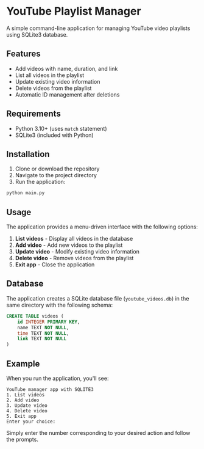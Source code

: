 # YouTube Playlist Manager

A simple command-line application for managing YouTube video playlists using SQLite3 database.

## Features

- Add videos with name, duration, and link
- List all videos in the playlist
- Update existing video information
- Delete videos from the playlist
- Automatic ID management after deletions

## Requirements

- Python 3.10+ (uses `match` statement)
- SQLite3 (included with Python)

## Installation

1. Clone or download the repository
2. Navigate to the project directory
3. Run the application:

```bash
python main.py
```

## Usage

The application provides a menu-driven interface with the following options:

1. **List videos** - Display all videos in the database
2. **Add video** - Add new videos to the playlist
3. **Update video** - Modify existing video information
4. **Delete video** - Remove videos from the playlist
5. **Exit app** - Close the application

## Database

The application creates a SQLite database file (`youtube_videos.db`) in the same directory with the following schema:

```sql
CREATE TABLE videos (
    id INTEGER PRIMARY KEY,
    name TEXT NOT NULL,
    time TEXT NOT NULL,
    link TEXT NOT NULL
)
```

## Example

When you run the application, you'll see:

```
YouTube manager app with SQLITE3
1. List videos
2. Add video
3. Update video
4. Delete video
5. Exit app
Enter your choice:
```

Simply enter the number corresponding to your desired action and follow the prompts.